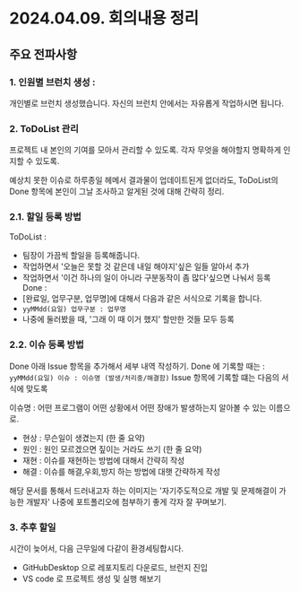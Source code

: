 # 2024.04.09. 회의내용 정리

## 주요 전파사항
### 1. 인원별 브런치 생성 : 
개인별로 브런치 생성했습니다. 
자신의 브런치 안에서는 자유롭게 작업하시면 됩니다.

### 2. ToDoList 관리
프로젝트 내 본인의 기여를 모아서 관리할 수 있도록.
각자 무엇을 해야할지 명확하게 인지할 수 있도록.

예상치 못한 이슈로 하루종일 헤메서 결과물이 업데이트된게 없더라도, 
ToDoList의 Done 항목에 본인이 그날 조사하고 알게된 것에 대해 간략히 정리.

### 2.1. 할일 등록 방법
ToDoList : 
- 팀장이 가끔씩 할일을 등록해줍니다.
- 작업하면서 '오늘은 못할 것 같은데 내일 해야지'싶은 일들 알아서 추가
- 작업하면서 '이건 하나의 일이 아니라 구분동작이 좀 많다'싶으면 나눠서 등록
Done : 
- [완료일, 업무구분, 업무명]에 대해서 다음과 같은 서식으로 기록을 합니다.
- ```yyMMdd(요일) 업무구분 : 업무명```
- 나중에 둘러봤을 때, '그래 이 때 이거 했지' 할만한 것들 모두 등록

### 2.2. 이슈 등록 방법
Done 아래 Issue 항목을 추가해서 세부 내역 작성하기.
Done 에 기록할 때는 : ```yyMMdd(요일) 이슈 : 이슈명 (발생/처리중/해결함)```
Issue 항목에 기록할 떄는 다음의 서식에 맞도록

이슈명 : 어떤 프로그램이 어떤 상황에서 어떤 장애가 발생하는지 알아볼 수 있는 이름으로.
- 현상 : 무슨일이 생겼는지 (한 줄 요약)
- 원인 : 원인 모르겠으면 짚이는 거라도 쓰기 (한 줄 요약)
- 재현 : 이슈를 재현하는 방법에 대해서 간략히 작성
- 해결 : 이슈를 해결,우회,방지 하는 방법에 대햇 간략하게 작성

해당 문서를 통해서 드러내고자 하는 이미지는
'자기주도적으로 개발 및 문제해결이 가능한 개발자' 
나중에 포트폴리오에 첨부하기 좋게 각자 잘 꾸며보기.

### 3. 추후 할일
시간이 늦어서, 다음 근무일에 다같이 환경세팅합시다.
- GitHubDesktop 으로 레포지토리 다운로드, 브런지 진입
- VS code 로 프로젝트 생성 및 실행 해보기 